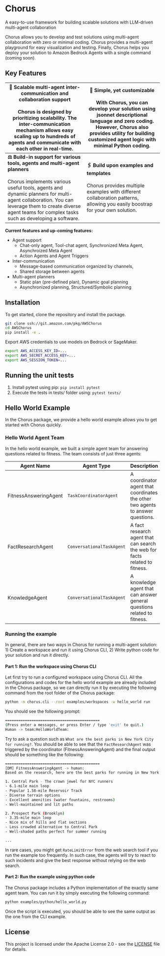 # Chorus

A easy-to-use framework for building scalable solutions with LLM-driven multi-agent collaboration

Chorus allows you to develop and test solutions using multi-agent collaboration with zero or minimal coding. Chorus provides a multi-agent playground for easy visualization and testing.
Finally, Chorus helps you deploy your solution to Amazon Bedrock Agents with a single command (coming soon).


## Key Features

| **🤖  Scalable multi-agent inter-communication and collaboration support** <br><br> Chorus is designed by prioritizing scalability. The inter-communication mechanism allows easy scaling up to hundreds of agents and communicate with each other in real-time. | **🧬  Simple, yet customizable** <br><br> With Chorus, you can develop your solution using jsonnet descriptional language and zero coding. However, Chorus also provides utility for building customized agent logic with minimal Python coding. |
|---|---|
| **⚖  Build-in support for various tools, agents and multi-agent planners** <br><br> Chorus implements various useful tools, agents and dynamic planners for multi-agent collaboration. You can leverage them to create diverse agent teams for complex tasks such as developing a software. | **🖇️  Build upon examples and templates** <br><br> Chorus provides multiple examples with different collaboration patterns, allowing you easily boostrap for your own solution. |

**Current features and up-coming features:**

* Agent support
  * Chat-only agent, Tool-chat agent, Synchronized Meta Agent, Asynchroized Meta Agent
  * Action Agents and Agent Triggers
* Inter-communication
  * Message-based communication organized by channels,
  * Shared storage between agents 
* Multi-agent planners
  * Static plan (pre-defined plan), Dynamic goal planning
  * Asynchronized planning, Structured/Symbolic planning

## Installation

To get started, clone the repository and install the package.


```bash
git clone ssh://git.amazon.com/pkg/AWSChorus
cd AWSChorus
pip install -e .
```

Export AWS credentials to use models on Bedrock or SageMaker.

```bash
export AWS_ACCESS_KEY_ID=...
export AWS_SECRET_ACCESS_KEY=...
export AWS_SESSION_TOKEN=...
```

## Running the unit tests
1. Install pytest using pip:
```pip install pytest```
2. Execute the tests in tests/ folder using:
```pytest tests/```


## Hello World Example

In the Chorus package, we provide a hello world example allows you to get started with Chorus quickly.



### Hello World Agent Team

In the hello world example, we built a simple agent team for answering questions related to fitness. The team consists of just three agents:

| Agent Name | Agent Type | Description |
| --- | --- | --- |
| FitnessAnsweringAgent | `TaskCoordinatorAgent` | A coordinator agent that coordinates the other two agents to answer questions. |
| FactResearchAgent | `ConversationalTaskAgent` | A fact research agent that can search the web for facts related to fitness. |
| KnowledgeAgent | `ConversationalTaskAgent` | A knowledge agent that can answer general questions related to fitness. |


### Running the example

In general, there are two ways in Chorus for running a multi-agent solution: 1) Create a workspace and run it using Chorus CLI, 2) Write python code for your solution and run it directly.

#### Part 1: Run the workspace using Chorus CLI

Let first try to run a configured workspace using Chorus CLI. All the configurations and codes for the hello world example are already included in the Chorus package, so we can directly run it by executing the following command from the root folder of the Chorus package:

```bash
python -m chorus.cli --root examples/workspaces -w hello_world run
```

You should see the following prompt:
```bash
===========================================
(Press enter a messages, or press Enter / type 'exit' to quit.)
Human -> team:HelloWorldTeam: 
```

Try to ask a question such as `What are the best parks in New York City for running?`. You should be able to see that the `FactResearchAgent` was triggered by the coordinator (FitnessAnsweringAgent) and the final output should be something like the following:

```bash
===========================================
[DM] FitnessAnsweringAgent -> human:
Based on the research, here are the best parks for running in New York City, along with their key features:

1. Central Park - The crown jewel for NYC runners
- 6.1-mile main loop
- Popular 1.58-mile Reservoir Track
- Diverse terrain options
- Excellent amenities (water fountains, restrooms)
- Well-maintained and lit paths

2. Prospect Park (Brooklyn)
- 3.35-mile main loop
- Nice mix of hills and flat sections
- Less crowded alternative to Central Park
- Well-shaded paths perfect for summer running

...
```

In rare cases, you might get `RateLimitError` from the web search tool if you run the example too frequently. In such case, the agents will try to react to such incidents and give the best response without relying on the web search.

#### Part 2: Run the example using python code

The Chorus package includes a Python implementation of the exactly same agent team. You can run it by simply executing the following command:

```bash
python examples/python/hello_world.py
```

Once the script is executed, you should be able to see the same output as the one from the CLI example.

## License

This project is licensed under the Apache License 2.0 - see the [LICENSE](LICENSE) file for details.